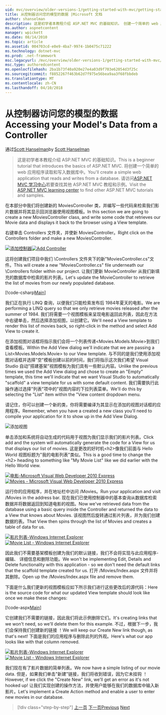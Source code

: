 ```yaml
---
uid: mvc/overview/older-versions-1/getting-started-with-mvc/getting-started-with-mvc-part5
title: 从控制器访问您的模型的数据 |Microsoft 文档
author: shanselman
description: 这是初学者本教程介绍 ASP.NET MVC 的基础知识。 创建一个简单的 web 应用程序读取和写入数据库中。
ms.author: aspnetcontent
manager: wpickett
ms.date: 08/14/2010
ms.topic: article
ms.assetid: 004703cd-e0e9-4ba7-9974-1b0475c71222
ms.technology: dotnet-mvc
ms.prod: .net-framework
msc.legacyurl: /mvc/overview/older-versions-1/getting-started-with-mvc/getting-started-with-mvc-part5
msc.type: authoredcontent
ms.openlocfilehash: 2ba1b73f40a920e27e4a03d9f703e62054d3f25c
ms.sourcegitcommit: f8852267f463b62d7f975e56bea9aa3f68fbbdeb
ms.translationtype: MT
ms.contentlocale: zh-CN
ms.lasthandoff: 04/10/2018
---
```

<a name="accessing-your-models-data-from-a-controller"></a><span data-ttu-id="dfa73-104">从控制器访问您的模型的数据</span><span class="sxs-lookup"><span data-stu-id="dfa73-104">Accessing your Model's Data from a Controller</span></span>
====================
<span data-ttu-id="dfa73-105">通过[Scott Hanselman](https://github.com/shanselman)</span><span class="sxs-lookup"><span data-stu-id="dfa73-105">by [Scott Hanselman](https://github.com/shanselman)</span></span>

> <span data-ttu-id="dfa73-106">这是初学者本教程介绍 ASP.NET MVC 的基础知识。</span><span class="sxs-lookup"><span data-stu-id="dfa73-106">This is a beginner tutorial that introduces the basics of ASP.NET MVC.</span></span> <span data-ttu-id="dfa73-107">将创建一个简单的 web 应用程序读取和写入数据库中。</span><span class="sxs-lookup"><span data-stu-id="dfa73-107">You'll create a simple web application that reads and writes from a database.</span></span> <span data-ttu-id="dfa73-108">请访问[ASP.NET MVC 学习中心](../../../index.md)若要查找其他 ASP.NET MVC 教程和示例。</span><span class="sxs-lookup"><span data-stu-id="dfa73-108">Visit the [ASP.NET MVC learning center](../../../index.md) to find other ASP.NET MVC tutorials and samples.</span></span>


<span data-ttu-id="dfa73-109">在本部分中我们将创建新的 MoviesController 类，并编写一些代码来检索我们影片数据并将其显示回浏览器使用视图模板。</span><span class="sxs-lookup"><span data-stu-id="dfa73-109">In this section we are going to create a new MoviesController class, and write some code that retrieves our Movie data and displays it back to the browser using a View template.</span></span>

<span data-ttu-id="dfa73-110">右键单击 Controllers 文件夹，并使新 MoviesController。</span><span class="sxs-lookup"><span data-stu-id="dfa73-110">Right click on the Controllers folder and make a new MoviesController.</span></span>

<span data-ttu-id="dfa73-111">[![添加控制器](getting-started-with-mvc-part5/_static/image2.png)](getting-started-with-mvc-part5/_static/image1.png)</span><span class="sxs-lookup"><span data-stu-id="dfa73-111">[![Add Controller](getting-started-with-mvc-part5/_static/image2.png)](getting-started-with-mvc-part5/_static/image1.png)</span></span>

<span data-ttu-id="dfa73-112">这将创建我们项目中我们 \Controllers 文件夹下的新"MoviesController.cs"文件。</span><span class="sxs-lookup"><span data-stu-id="dfa73-112">This will create a new "MoviesController.cs" file underneath our \Controllers folder within our project.</span></span> <span data-ttu-id="dfa73-113">让我们更新 MovieController 从我们新填充的数据库中检索的影片列表。</span><span class="sxs-lookup"><span data-stu-id="dfa73-113">Let's update the MovieController to retrieve the list of movies from our newly populated database.</span></span>

[!code-csharp[Main](getting-started-with-mvc-part5/samples/sample1.cs)]

<span data-ttu-id="dfa73-114">我们正在执行 LINQ 查询，以便我们只能检索发布后 1984年夏天的电影。</span><span class="sxs-lookup"><span data-stu-id="dfa73-114">We are performing a LINQ query so that we only retrieve movies released after the summer of 1984.</span></span> <span data-ttu-id="dfa73-115">我们将需要一个视图模板来呈现电影返回此列表，因此在方法中右键单击，然后选择添加视图，以创建它。</span><span class="sxs-lookup"><span data-stu-id="dfa73-115">We'll need a View template to render this list of movies back, so right-click in the method and select Add View to create it.</span></span>

<span data-ttu-id="dfa73-116">在添加视图对话框将指示我们会将一个列表传递&lt;Movies.Models.Movie&gt;到我们查看模板。</span><span class="sxs-lookup"><span data-stu-id="dfa73-116">Within the Add View dialog we'll indicate that we are passing a List&lt;Movies.Models.Movie&gt; to our View template.</span></span> <span data-ttu-id="dfa73-117">与不同的是我们使用添加视图对话框并选择"空"模板创建以前的时间，我们将指示这次我们希望 Visual Studio 自动"搭建基架"视图模板为我们具有一些默认内容。</span><span class="sxs-lookup"><span data-stu-id="dfa73-117">Unlike the previous times we used the Add View dialog and chose to create an "Empty" template, this time we'll indicate that we want Visual Studio to automatically "scaffold" a view template for us with some default content.</span></span> <span data-ttu-id="dfa73-118">我们需要执行此操作通过选择"列表"项中的"视图内容的下拉列表菜单。</span><span class="sxs-lookup"><span data-stu-id="dfa73-118">We'll do this by selecting the "List" item within the "View content dropdown menu.</span></span>

<span data-ttu-id="dfa73-119">请记住，你可以创建一个新的类，你将需要编译为其显示在添加的视图对话框的应用程序。</span><span class="sxs-lookup"><span data-stu-id="dfa73-119">Remember, when you have a created a new class you'll need to compile your application for it to show up in the Add View Dialog.</span></span>

![添加视图](getting-started-with-mvc-part5/_static/image3.png)

<span data-ttu-id="dfa73-121">单击添加和系统将自动生成的代码用于视图为我们显示我们的影片列表。</span><span class="sxs-lookup"><span data-stu-id="dfa73-121">Click add and the system will automatically generate the code for a View for us that displays our list of movies.</span></span> <span data-ttu-id="dfa73-122">这是更改的好时机&lt;h2&gt;像我们前面与 Hello World 视图标题为"我的电影列表"类似。</span><span class="sxs-lookup"><span data-stu-id="dfa73-122">This is a good time to change the &lt;h2&gt; heading to something like "My Movie List" like we did earlier with the Hello World view.</span></span>

<span data-ttu-id="dfa73-123">[![电影-Microsoft Visual Web Developer 2010 Express](getting-started-with-mvc-part5/_static/image5.png)](getting-started-with-mvc-part5/_static/image4.png)</span><span class="sxs-lookup"><span data-stu-id="dfa73-123">[![Movies - Microsoft Visual Web Developer 2010 Express](getting-started-with-mvc-part5/_static/image5.png)](getting-started-with-mvc-part5/_static/image4.png)</span></span>

<span data-ttu-id="dfa73-124">运行你的应用程序，并在地址栏中访问 /Movies。</span><span class="sxs-lookup"><span data-stu-id="dfa73-124">Run your application and visit /Movies in the address bar.</span></span> <span data-ttu-id="dfa73-125">现在我们已使用控制器中的基本查询从数据库检索数据并将数据返回到知道电影的视图。</span><span class="sxs-lookup"><span data-stu-id="dfa73-125">Now we've retrieved data from the database using a basic query inside the Controller and returned the data to a View that knows about Movies.</span></span> <span data-ttu-id="dfa73-126">该视图然后旋转通过影片列表，并为我们创建数据的表。</span><span class="sxs-lookup"><span data-stu-id="dfa73-126">That View then spins through the list of Movies and creates a table of data for us.</span></span>

<span data-ttu-id="dfa73-127">[![影片列表-Windows Internet Explorer](getting-started-with-mvc-part5/_static/image7.png)](getting-started-with-mvc-part5/_static/image6.png)</span><span class="sxs-lookup"><span data-stu-id="dfa73-127">[![Movie List - Windows Internet Explorer](getting-started-with-mvc-part5/_static/image7.png)](getting-started-with-mvc-part5/_static/image6.png)</span></span>

<span data-ttu-id="dfa73-128">因此我们不需要基架模板创建为我们的默认链接，我们不会将实现与此应用程序-编辑、 详细信息和删除功能。</span><span class="sxs-lookup"><span data-stu-id="dfa73-128">We won't be implementing Edit, Details and Delete functionality with this application - so we don't need the default links that the scaffold template created for us.</span></span> <span data-ttu-id="dfa73-129">打开 /Movies/Index.aspx 文件并将其删除。</span><span class="sxs-lookup"><span data-stu-id="dfa73-129">Open up the /Movies/Index.aspx file and remove them.</span></span>

<span data-ttu-id="dfa73-130">下面是什么我们更新的视图模板应如下所示我们进行这些更改后的源代码：</span><span class="sxs-lookup"><span data-stu-id="dfa73-130">Here is the source code for what our updated View template should look like once we make these changes:</span></span>

[!code-aspx[Main](getting-started-with-mvc-part5/samples/sample2.aspx)]

<span data-ttu-id="dfa73-131">它创建我们不需要的链接，因此我们将此示例删除它们。</span><span class="sxs-lookup"><span data-stu-id="dfa73-131">It's creating links that we won't need, so we'll delete them for this example.</span></span> <span data-ttu-id="dfa73-132">不过，根据下一步，我们会保持我们创建新的链接 ！</span><span class="sxs-lookup"><span data-stu-id="dfa73-132">We will keep our Create New link though, as that's next!</span></span> <span data-ttu-id="dfa73-133">下面是我们的应用程序与删除此列的外观。</span><span class="sxs-lookup"><span data-stu-id="dfa73-133">Here's what our app looks like with that column removed.</span></span>

<span data-ttu-id="dfa73-134">[![影片列表-Windows Internet Explorer](getting-started-with-mvc-part5/_static/image9.png)](getting-started-with-mvc-part5/_static/image8.png)</span><span class="sxs-lookup"><span data-stu-id="dfa73-134">[![Movie List - Windows Internet Explorer](getting-started-with-mvc-part5/_static/image9.png)](getting-started-with-mvc-part5/_static/image8.png)</span></span>

<span data-ttu-id="dfa73-135">我们现在有了影片数据的简单列表。</span><span class="sxs-lookup"><span data-stu-id="dfa73-135">We now have a simple listing of our movie data.</span></span> <span data-ttu-id="dfa73-136">但是，如果我们单击"新建"链接，我们将收到错误，因为它未挂钩 ！</span><span class="sxs-lookup"><span data-stu-id="dfa73-136">However, if we click the "Create New" link, we'll get an error as it's not hooked up!</span></span> <span data-ttu-id="dfa73-137">让我们实现创建的操作方法，并使用户能够在我们的数据库中输入新影片。</span><span class="sxs-lookup"><span data-stu-id="dfa73-137">Let's implement a Create Action method and enable a user to enter new movies in our database.</span></span>

> [!div class="step-by-step"]
> <span data-ttu-id="dfa73-138">[上一页](getting-started-with-mvc-part4.md)
> [下一页](getting-started-with-mvc-part6.md)</span><span class="sxs-lookup"><span data-stu-id="dfa73-138">[Previous](getting-started-with-mvc-part4.md)
[Next](getting-started-with-mvc-part6.md)</span></span>
